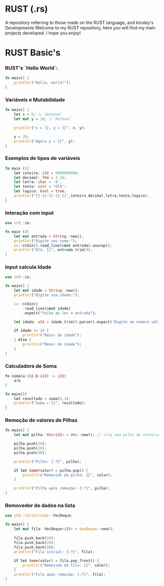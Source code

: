 # RUST (.rs)
 A repository referring to those made on the RUST language, and kinsley's Developments
 Welcome to my RUST repository, here you will find my main projects developed. I hope you enjoy!
# RUST Basic's
<h3>RUST's `Hello World`: </h3>

```rs
fn main() {
    println!("Hello, world!");
}
```
<h3>Variáveis e Mutabilidade</h3>

```rs
fn main() {
    let x = 5; // Imutável
    let mut y = 10; // Mutável

    println!("x = {}, y = {}", x, y);

    y = 20;
    println!("Agora y = {}", y);
}
```

<h3>Exemplos de tipos de variáveis</h3>

```rs
fn main (){
    let inteiro: i32 = 9999999999;
    let decimal: f64 = 3.14;
    let letra: char = 'A';
    let texto: &str = "Olá";
    let logico: bool = true;
    println!("{}-{}-{}-{}-{}",inteiro,decimal,letra,texto,logico);
}
```

<h3>Interação com input</h3>

```rs
use std::io;

fn main (){
    let mut entrada = String::new();
    println!("Digite seu nome:");
    io::stdin().read_line(&mut entrada).unwrap();
    println!("Olá, {}", entrada.trim());
}
```

<h3>Input calcula Idade</h3>

```rs
use std::io;

fn main() {
    let mut idade = String::new();
    println!("Digite sua idade:");

    io::stdin()
        .read_line(&mut idade)
        .expect("Falha ao ler a entrada");

    let idade: u32 = idade.trim().parse().expect("Digite um número válido");

    if idade >= 18 {
        println!("Maior de idade");
    } else {
        println!("Menor de idade");
    }
}
```
<h3>Calculadora de Soma</h3>

```rs
fn soma(a:i32,b:i32) -> i32{
    a+b
}

fn main(){
    let resultado = soma(5,3);
    println!("Soma = {}", resultado);
}
```

<h3>Remoção de valores de Pilhas</h3>

```rs
fn main() {
    let mut pilha: Vec<i32> = Vec::new(); // cria uma pilha de inteiros

    pilha.push(10);
    pilha.push(20);
    pilha.push(30);

    println!("Pilha: {:?}", pilha);

    if let Some(valor) = pilha.pop() {
        println!("Removido da pilha: {}", valor);
    }

    println!("Pilha após remoção: {:?}", pilha);
}

```

<h3>Removedor de dados na lista</h3>

```rs
use std::collections::VecDeque;

fn main() {
    let mut fila: VecDeque<i32> = VecDeque::new();
    
    fila.push_back(10);
    fila.push_back(20);
    fila.push_back(30);
    println!("Fila inicial: {:?}", fila);
    
    if let Some(valor) = fila.pop_front() {
        println!("Removido da fila: {}", valor);
    }
    println!("Fila após remoção: {:?}", fila);
}
```



